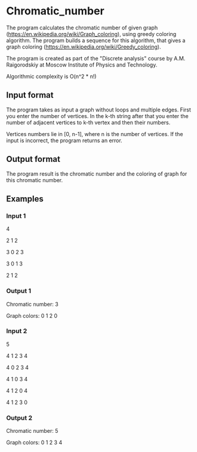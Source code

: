 # Chromatic_number

The program calculates the chromatic number of given graph (https://en.wikipedia.org/wiki/Graph_coloring), using greedy coloring algorithm. 
The program builds a sequence for this algorithm, that gives a graph coloring (https://en.wikipedia.org/wiki/Greedy_coloring).

The program is created as part of the "Discrete analysis" course by A.M. Raigorodskiy at Moscow Institute of Physics and Technology.

Algorithmic complexity is O(n^2 * n!)

## Input format

The program takes as input a graph without loops and multiple edges.
First you enter the number of vertices. In the k-th string after that you enter the number of adjacent vertices to k-th vertex and then their numbers.

Vertices numbers lie in [0, n-1], where n is the number of vertices.
If the input is incorrect, the program returns an error.

## Output format

The program result is the chromatic number and the coloring of graph for this chromatic number.

## Examples 

### Input 1
4

2 1 2

3 0 2 3

3 0 1 3

2 1 2

### Output 1

Chromatic number: 3

Graph colors: 0 1 2 0

### Input 2

5

4 1 2 3 4

4 0 2 3 4

4 1 0 3 4

4 1 2 0 4

4 1 2 3 0

### Output 2

Chromatic number: 5

Graph colors: 0 1 2 3 4
